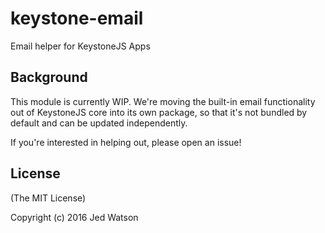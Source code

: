 # keystone-email

Email helper for KeystoneJS Apps

## Background

This module is currently WIP. We're moving the built-in email functionality out of KeystoneJS core into its own package, so that it's not bundled by default and can be updated independently.

If you're interested in helping out, please open an issue!


## License

(The MIT License)

Copyright (c) 2016 Jed Watson
